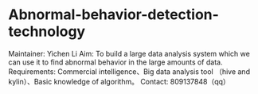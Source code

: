 # Abnormal-behavior-detection-technology
Maintainer: Yichen Li 
Aim: To build a large data analysis system which we can use it to find abnormal behavior in the large amounts of data.
Requirements: Commercial intelligence、Big data analysis tool （hive and kylin）、Basic knowledge of algorithm。
Contact: 809137848（qq）
